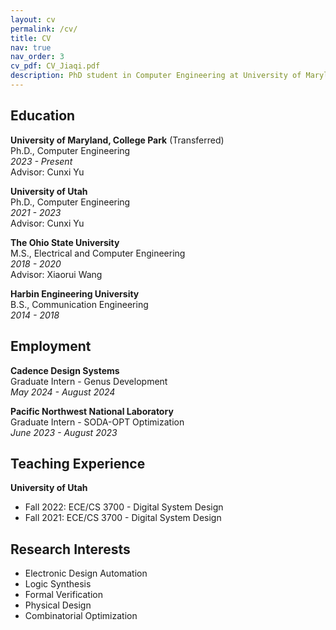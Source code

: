 ```yaml
---
layout: cv
permalink: /cv/
title: CV
nav: true
nav_order: 3
cv_pdf: CV_Jiaqi.pdf
description: PhD student in Computer Engineering at University of Maryland, College Park.
---
```


## Education

**University of Maryland, College Park** (Transferred)  
Ph.D., Computer Engineering  
_2023 - Present_  
Advisor: Cunxi Yu

**University of Utah**  
Ph.D., Computer Engineering  
_2021 - 2023_  
Advisor: Cunxi Yu

**The Ohio State University**  
M.S., Electrical and Computer Engineering  
_2018 - 2020_  
Advisor: Xiaorui Wang

**Harbin Engineering University**  
B.S., Communication Engineering  
_2014 - 2018_

## Employment

**Cadence Design Systems**  
Graduate Intern - Genus Development  
_May 2024 - August 2024_

**Pacific Northwest National Laboratory**  
Graduate Intern - SODA-OPT Optimization  
_June 2023 - August 2023_

## Teaching Experience

**University of Utah**
- Fall 2022: ECE/CS 3700 - Digital System Design
- Fall 2021: ECE/CS 3700 - Digital System Design

## Research Interests

- Electronic Design Automation
- Logic Synthesis  
- Formal Verification
- Physical Design
- Combinatorial Optimization